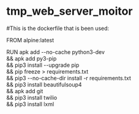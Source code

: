 # tmp_web_server_moitor

#This is the dockerfile that is been used:

FROM alpine:latest

RUN apk add --no-cache python3-dev \
&& apk add py3-pip \
&& pip3 install --upgrade pip \
&& pip freeze > requirements.txt \
&& pip3 --no-cache-dir install -r requirements.txt \
&& pip3 install beautifulsoup4 \
&& apk add git \
&& pip3 install twilio \
&& pip3 install lxml
